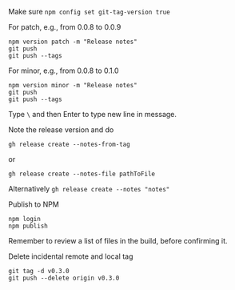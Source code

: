 Make sure `npm config set git-tag-version true`

For patch, e.g., from 0.0.8 to 0.0.9
```shell
npm version patch -m "Release notes"
git push
git push --tags
```

For minor, e.g., from 0.0.8 to 0.1.0
```shell
npm version minor -m "Release notes"
git push
git push --tags
```
Type `\` and then Enter to type new line in message.

Note the release version and do
```shell
gh release create --notes-from-tag
```
or
```shell
gh release create --notes-file pathToFile
```
Alternatively `gh release create --notes "notes"`

Publish to NPM
```shell
npm login
npm publish
```

Remember to review a list of files in the build, before confirming it.

Delete incidental remote and local tag
```shell
git tag -d v0.3.0
git push --delete origin v0.3.0
```